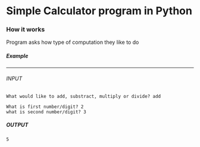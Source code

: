 # Simple Calculator program in Python

### How it works
 Program asks how type of computation they like to do

 ##### Example
 -----

###### INPUT
    What would like to add, substract, multiply or divide? add 

    What is first number/digit? 2
    what is second number/digit? 3
##### OUTPUT
    5


